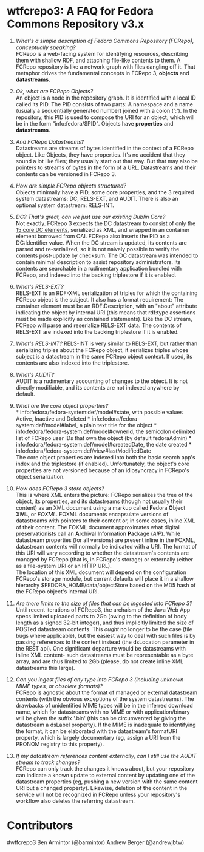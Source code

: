 wtfcrepo3: A FAQ for Fedora Commons Repository v3.x
===================================================

1. *What's a simple description of Fedora Commons Repository (FCRepo), conceptually speaking?*  
   FCRepo is a web-facing system for identifying resources, describing them with shallow RDF, and attaching file-like contents to them. A FCRepo repository is like a network graph with files dangling off it. That metaphor drives the fundamental concepts in FCRepo 3, **objects** and **datastreams**.
  1. *Ok, what are FCRepo Objects?*  
    An object is a node in the repository graph. It is identified with a local ID called its PID. The PID consists of two parts: A namespace and a name (usually a sequentially generated number) joined with a colon (':'). In the repository, this PID is used to compose the URI for an object, which will be in the form "info:fedora/$PID".
    Objects have **properties** and **datastreams**.
  2. *And FCRepo Datastreams?*  
    Datastreams are streams of bytes identified in the context of a FCRepo object. Like Objects, they have properties. It's no accident that they sound a lot like files; they usually start out that way. But that may also be pointers to streams of bytes in the form of a URL. Datastreams and their contents can be versioned in FCRepo 3.  

2. *How are simple FCRepo objects structured?*  
   Objects minimally have a PID, some core properties, and the 3 required system datastreams: DC, RELS-EXT, and AUDIT. There is also an optional system datastream: RELS-INT.
  1. *DC? That's great, can we just use our existing Dublin Core?*  
     Not exactly. FCRepo 3 expects the DC datastream to consist of only the [15 core DC elements](http://dublincore.org/documents/dces/), serialized as XML, and wrapped in an container element borrowed from OAI. FCRepo also inserts the PID as a DC:Identifier value. When the DC stream is updated, its contents are parsed and re-serialized, so it is not naively possible to verify the contents post-update by checksum. The DC datastream was intended to contain minimal description to assist repository administrators. Its contents are searchable in a rudimentary application bundled with FCRepo, and indexed into the backing triplestore if it is enabled.  
  2. *What's RELS-EXT?*  
    RELS-EXT is an RDF-XML serialization of triples for which the containing FCRepo object is the subject. It also has a format requirement: The container element must be an RDF:Description, with an "about" attribute indicating the object by internal URI (this means that rdf:type assertions must be made explicitly as contained statements). Like the DC stream, FCRepo will parse and reserialize RELS-EXT data. The contents of RELS-EXT are indexed into the backing triplestore if it is enabled.  
  3. *What's RELS-INT?*
    RELS-INT is very similar to RELS-EXT, but rather than serializing triples about the FCRepo object, it serializes triples whose subject is a datastream in the same FCRepo object context. If used, its contents are also indexed into the triplestore.  
  4. *What's AUDIT?*  
    AUDIT is a rudimentary accounting of changes to the object. It is not directly modifiable, and its contents are not indexed anywhere by default.  
  5. *What are the core object properties?*  
    * info:fedora/fedora-system:def/model#state, with possible values Active, Inactive and Deleted
    * info:fedora/fedora-system:def/model#label, a plain text title for the object
    * info:fedora/fedora-system:def/model#ownerId, the semicolon delimited list of FCRepo user IDs that own the object (by default fedoraAdmin)
    * info:fedora/fedora-system:def/model#createdDate, the date created
    * info:fedora/fedora-system:def/view#lastModifiedDate  
    The core object properties are indexed into both the basic search app's index and the triplestore (if enabled). Unfortunately, the object's core properties are not versioned because of an idiosyncracy in FCRepo's object serialization. 
3. *How does FCRepo 3 store objects?*  
   This is where XML enters the picture: FCRepo serializes the tree of the object, its properties, and its datastreams (though not usually their content) as an XML document using a markup called <B>F</b>edora <b>O</b>bject <b>XML</b>, or *FOXML*. FOXML documents encapsulate versions of datastreams with pointers to their content or, in some cases, inline XML of their content. The FOXML document approximates what digital preservationists call an <b>A</b>rchival <b>I</b>nformation <b>P</b>ackage (*AIP*). While datastream properties (for all versions) are present inline in the FOXML, datastream contents will normally be indicated with a URI. The format of this URI will vary according to whether the datastream's contents are managed by FCRepo (that is, in FCRepo's storage) or externally (either as a file-system URI or an HTTP URL).  
   The location of this XML document will depend on the configuration FCRepo's storage module, but current defaults will place it in a shallow hierarchy $FEDORA_HOME/data/objectStore based on the MD5 hash of the FCRepo object's internal URI.  

4. *Are there limits to the size of files that can be ingested into FCRepo 3?*  
   Until recent iterations of FCRepo3, the archaism of the Java Web App specs limited uploaded parts to 2Gb (owing to the definition of body length as a signed 32-bit integer), and thus implicitly limited the size of POSTed datastream contents. This *ought* no longer to be the case (file bugs where applicable), but the easiest way to deal with such files is by passing references to the content instead (the dsLocation parameter in the REST api). One significant departure would be datastreams with inline XML content- such datastreams must be representable as a byte array, and are thus limited to 2Gb (please, do not create inline XML datastreams this large).  

5. *Can you ingest files of any type into FCRepo 3 (including unknown MIME types, or obsolete formats)?*  
   FCRepo is agnostic about the format of managed or external datastream contents (with the obvious exceptions of the system datastreams). The drawbacks of unidentified MIME types will be in the inferred download name, which for datastreams with no MIME or with application/binary will be given the suffix '.bin' (this can be circumvented by giving the datastream a dsLabel property). If the MIME is inadequate to identifying the format, it can be elaborated with the datastream's formatURI property, which is largely documentary (eg, assign a URI from the PRONOM registry to this property).  

6. *If my datastream references content externally, can I still use the AUDIT stream to track changes?*  
   FCRepo can only track the changes it knows about, but your repository can indicate a known update to external content by updating one of the datastream properties (eg, pushing a new version with the same content URI but a changed property). Likewise, deletion of the content in the service will not be recognized in FCRepo unless your repository's workflow also deletes the referring datastream.  

Contributors
============
\#wtfcrepo3
Ben Armintor (@barmintor)
Andrew Berger (@andrewjbtw)
